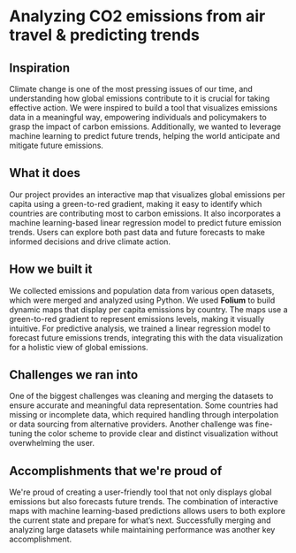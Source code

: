 ﻿# Analyzing CO2 emissions from air travel & predicting trends
## Inspiration
Climate change is one of the most pressing issues of our time, and understanding how global emissions contribute to it is crucial for taking effective action. We were inspired to build a tool that visualizes emissions data in a meaningful way, empowering individuals and policymakers to grasp the impact of carbon emissions. Additionally, we wanted to leverage machine learning to predict future trends, helping the world anticipate and mitigate future emissions.

## What it does
Our project provides an interactive map that visualizes global emissions per capita using a green-to-red gradient, making it easy to identify which countries are contributing most to carbon emissions. It also incorporates a machine learning-based linear regression model to predict future emission trends. Users can explore both past data and future forecasts to make informed decisions and drive climate action.

## How we built it
We collected emissions and population data from various open datasets, which were merged and analyzed using Python. We used **Folium** to build dynamic maps that display per capita emissions by country. The maps use a green-to-red gradient to represent emissions levels, making it visually intuitive. For predictive analysis, we trained a linear regression model to forecast future emissions trends, integrating this with the data visualization for a holistic view of global emissions.

## Challenges we ran into
One of the biggest challenges was cleaning and merging the datasets to ensure accurate and meaningful data representation. Some countries had missing or incomplete data, which required handling through interpolation or data sourcing from alternative providers. Another challenge was fine-tuning the color scheme to provide clear and distinct visualization without overwhelming the user.

## Accomplishments that we're proud of
We're proud of creating a user-friendly tool that not only displays global emissions but also forecasts future trends. The combination of interactive maps with machine learning-based predictions allows users to both explore the current state and prepare for what’s next. Successfully merging and analyzing large datasets while maintaining performance was another key accomplishment.
